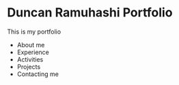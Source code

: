 # Duncan Ramuhashi Portfolio

This is my portfolio 

- About me
- Experience
- Activities
- Projects
- Contacting me
